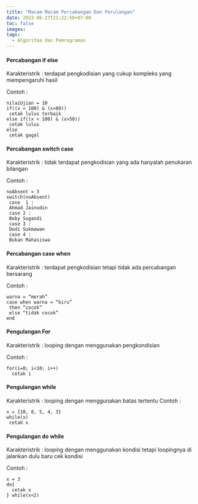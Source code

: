 ```yaml
---
title: "Macam Macam Percabangan Dan Perulangan"
date: 2022-06-27T21:22:58+07:00
toc: false
images:
tags:
  - Algoritma dan Pemrograman
---
```


#### Percabangan if else
Karakteristrik : terdapat pengkodisian yang cukup kompleks yang mempengaruhi hasil

Contoh :
```
nilaiUjian = 10
if((x < 100) & (x>80))
 cetak lulus terbaik
else if((x < 100) & (x>50))
 cetak lulus
else
 cetak gagal
```

#### Percabangan switch case
Karakteristrik : tidak terdapat pengkodisian yang ada hanyalah penukaran bilangan

Contoh :
```
noAbsent = 3
switch(noAbsent)
 case  1 :
 Ahmad Jainudin
 case 2 :
 Boby Sugandi
 case 3 :
 Dodi Sukmawan
 case 4 :
 Bukan Mahasiswa
```

#### Percabangan case when
Karakteristrik : terdapat pengkodisian tetapi tidak ada percabangan bersarang

Contoh :
```
warna = “merah”
case when warna = “biru”
 then “cocok”
 else “tidak cocok”
end
```

#### Pengulangan For
Karakteristrik : looping dengan menggunakan pengkondisian

Contoh :
```
for(i=0; i<10; i++)
  cetak i
```

#### Pengulangan while
Karakteristrik : looping dengan menggunakan batas tertentu
Contoh :
```
x = {10, 8, 5, 4, 3}
while(x)
 cetak x
```

#### Pengulangan do while
Karakteristrik : looping dengan menggunakan kondisi tetapi loopingnya di jalankan dulu baru cek kondisi

Contoh :
```
x = 3
do{
  cetak x	
} while(x<2)
```